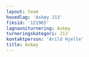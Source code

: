 ```yaml
---
layout: team
hovedlag: 'Askøy J13'
fiksid: '121965'
lagnavniturnering: Askøy
turneringskategori: J13
kontaktperson: 'Arild Hjelle'
title: Askøy
---
```

